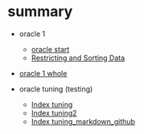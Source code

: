 #	summary

* oracle 1
	 * [oracle start](oracle-start.md)
	 * [Restricting and Sorting Data](oracle1_2.md)	 
	 
* [oracle 1 whole](oracle1_md.md)

* oracle tuning (testing)
	 * [Index tuning](oracle3_md.md)
	 * [Index tuning2](oracle3_md_2.md)
	 * [Index tuning_markdown_github](oracle3_md_github.md)
